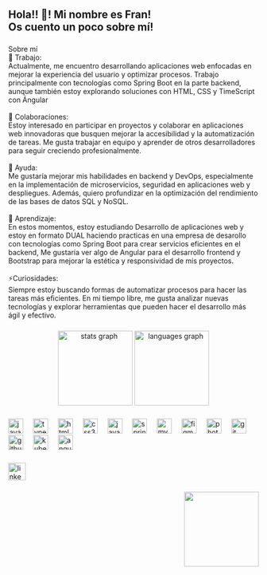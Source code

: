 <h2 align="left">Hola!! 👋! Mi nombre es Fran!<br>Os cuento un poco sobre mí!</h2>

###

<p align="left">Sobre mí<br>🔭 Trabajo:<br>Actualmente, me encuentro desarrollando aplicaciones web enfocadas en mejorar la experiencia del usuario y optimizar procesos. Trabajo principalmente con tecnologías como Spring Boot en la parte backend, aunque también estoy explorando soluciones con HTML, CSS y TimeScript con Ángular<br><br>👯 Colaboraciones:<br>Estoy interesado en participar en proyectos y colaborar en aplicaciones web innovadoras que busquen mejorar la accesibilidad y la automatización de tareas. Me gusta trabajar en equipo y aprender de otros desarrolladores para seguir creciendo profesionalmente.<br><br>🤝 Ayuda:<br>Me gustaría mejorar mis habilidades en backend y DevOps, especialmente en la implementación de microservicios, seguridad en aplicaciones web y despliegues. Además, quiero profundizar en la optimización del rendimiento de las bases de datos SQL y NoSQL.<br><br>🌱 Aprendizaje:<br>En estos momentos, estoy estudiando Desarrollo de aplicaciones web y estoy en formato DUAL haciendo practicas en una empresa de desarollo con tecnologías como Spring Boot para crear servicios eficientes en el backend, Me gustaría ver algo de Angular para el desarrollo frontend y Bootstrap para mejorar la estética y responsividad de mis proyectos.<br><br>⚡Curiosidades:<br>Siempre estoy buscando formas de automatizar procesos para hacer las tareas más eficientes. En mi tiempo libre, me gusta analizar nuevas tecnologías y explorar herramientas que pueden hacer el desarrollo más ágil y efectivo.</p>

###

<div align="center">
  <img src="https://github-readme-stats.vercel.app/api?username=FranLG93&hide_title=false&hide_rank=false&show_icons=true&include_all_commits=true&count_private=true&disable_animations=false&theme=dracula&locale=en&hide_border=false" height="150" alt="stats graph"  />
  <img src="https://github-readme-stats.vercel.app/api/top-langs?username=FranLG93&locale=en&hide_title=false&layout=compact&card_width=320&langs_count=5&theme=dracula&hide_border=false" height="150" alt="languages graph"  />
</div>

###

<div align="left">
  <img src="https://cdn.jsdelivr.net/gh/devicons/devicon/icons/javascript/javascript-original.svg" height="30" alt="javascript logo"  />
  <img width="12" />
  <img src="https://cdn.jsdelivr.net/gh/devicons/devicon/icons/typescript/typescript-original.svg" height="30" alt="typescript logo"  />
  <img width="12" />
  <img src="https://cdn.jsdelivr.net/gh/devicons/devicon/icons/html5/html5-original.svg" height="30" alt="html5 logo"  />
  <img width="12" />
  <img src="https://cdn.jsdelivr.net/gh/devicons/devicon/icons/css3/css3-original.svg" height="30" alt="css3 logo"  />
  <img width="12" />
  <img src="https://cdn.jsdelivr.net/gh/devicons/devicon/icons/java/java-original.svg" height="30" alt="java logo"  />
  <img width="12" />
  <img src="https://cdn.jsdelivr.net/gh/devicons/devicon/icons/spring/spring-original.svg" height="30" alt="spring logo"  />
  <img width="12" />
  <img src="https://cdn.jsdelivr.net/gh/devicons/devicon/icons/mysql/mysql-original.svg" height="30" alt="mysql logo"  />
  <img width="12" />
  <img src="https://cdn.jsdelivr.net/gh/devicons/devicon/icons/figma/figma-original.svg" height="30" alt="figma logo"  />
  <img width="12" />
  <img src="https://cdn.jsdelivr.net/gh/devicons/devicon/icons/photoshop/photoshop-plain.svg" height="30" alt="photoshop logo"  />
  <img width="12" />
  <img src="https://cdn.jsdelivr.net/gh/devicons/devicon/icons/git/git-original.svg" height="30" alt="git logo"  />
  <img width="12" />
  <img src="https://cdn.jsdelivr.net/gh/devicons/devicon/icons/github/github-original.svg" height="30" alt="github logo"  />
  <img width="12" />
  <img src="https://cdn.jsdelivr.net/gh/devicons/devicon/icons/kubernetes/kubernetes-plain.svg" height="30" alt="kubernetes logo"  />
  <img width="12" />
  <img src="https://cdn.jsdelivr.net/gh/devicons/devicon/icons/angularjs/angularjs-original.svg" height="30" alt="angularjs logo"  />
</div>

###

<div align="left">
 
  <img src="https://img.shields.io/static/v1?message=LinkedIn&logo=linkedin&label=&color=0077B5&logoColor=white&labelColor=&style=for-the-badge" height="35" alt="linkedin logo"  />
</div>

###

<img align="right" height="150" src="https://media.giphy.com/media/v1.Y2lkPTc5MGI3NjExMW9xZm9yanR3dGxyb2J5bGtoOWE5Y2M5anVrYmduYTlpbGJ1bzJqcSZlcD12MV9naWZzX3NlYXJjaCZjdD1n/26tn33aiTi1jkl6H6/giphy.gif"  />

###

<br clear="both">


###
